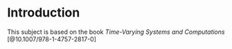 # Introduction

This subject is based on the book *Time-Varying Systems and Computations* [@10.1007/978-1-4757-2817-0]
